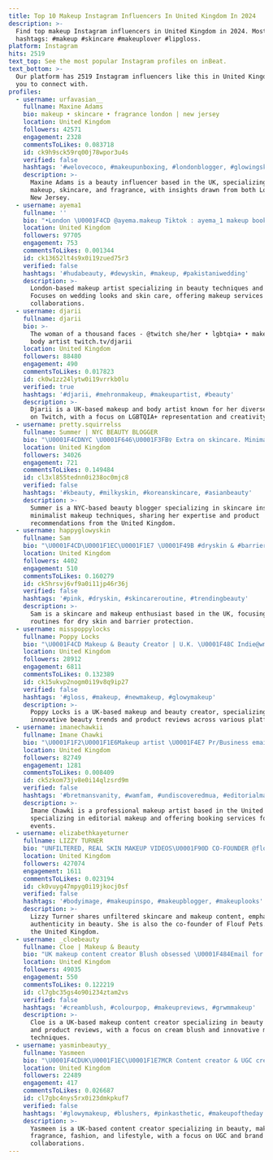 ```yaml
---
title: Top 10 Makeup Instagram Influencers In United Kingdom In 2024
description: >-
  Find top makeup Instagram influencers in United Kingdom in 2024. Most popular
  hashtags: #makeup #skincare #makeuplover #lipgloss.
platform: Instagram
hits: 2519
text_top: See the most popular Instagram profiles on inBeat.
text_bottom: >-
  Our platform has 2519 Instagram influencers like this in United Kingdom for
  you to connect with.
profiles:
  - username: urfavasian__
    fullname: Maxine Adams
    bio: makeup • skincare • fragrance london | new jersey
    location: United Kingdom
    followers: 42571
    engagement: 2328
    commentsToLikes: 0.083718
    id: ck9h9sck59rq00j78wpor3u4s
    verified: false
    hashtags: '#welovecoco, #makeupunboxing, #londonblogger, #glowingskin'
    description: >-
      Maxine Adams is a beauty influencer based in the UK, specializing in
      makeup, skincare, and fragrance, with insights drawn from both London and
      New Jersey.
  - username: ayema1
    fullname: ''
    bio: "•London \U0001F4CD @ayema.makeup Tiktok : ayema_1 makeup bookings /collabs:\U0001F48C ayemaaa.s@gmail.com￼"
    location: United Kingdom
    followers: 97705
    engagement: 753
    commentsToLikes: 0.001344
    id: ck13652lt4s9x0i19zued75r3
    verified: false
    hashtags: '#hudabeauty, #dewyskin, #makeup, #pakistaniwedding'
    description: >-
      London-based makeup artist specializing in beauty techniques and trends.
      Focuses on wedding looks and skin care, offering makeup services and
      collaborations.
  - username: djarii
    fullname: djarii
    bio: >-
      The woman of a thousand faces - @twitch she/her • lgbtqia+ • makeup and
      body artist twitch.tv/djarii
    location: United Kingdom
    followers: 88480
    engagement: 490
    commentsToLikes: 0.017823
    id: ck0w1zz24lytw0i19vrrkb0lu
    verified: true
    hashtags: '#djarii, #mehronmakeup, #makeupartist, #beauty'
    description: >-
      Djarii is a UK-based makeup and body artist known for her diverse artistry
      on Twitch, with a focus on LGBTQIA+ representation and creativity.
  - username: pretty.squirrelss
    fullname: Summer | NYC BEAUTY BLOGGER
    bio: "\U0001F4CDNYC \U0001F646\U0001F3FB‍♀️ Extra on skincare. Minimal on makeup \U0001F3B5: pretty.squirrelss(24k) PR: summermaidss@gmail.com \U0001F447\U0001F3FBShop with me"
    location: United Kingdom
    followers: 34026
    engagement: 721
    commentsToLikes: 0.149484
    id: cl3xl855tednn0i238oc0mjc8
    verified: false
    hashtags: '#kbeauty, #milkyskin, #koreanskincare, #asianbeauty'
    description: >-
      Summer is a NYC-based beauty blogger specializing in skincare insights and
      minimalist makeup techniques, sharing her expertise and product
      recommendations from the United Kingdom.
  - username: happyglowyskin
    fullname: Sam
    bio: "\U0001F4CD\U0001F1EC\U0001F1E7 \U0001F49B #dryskin & #barrierprotection routines, #skincare & #makeup content \U0001F6CD #yesstyle code HAPPYGLOWY1 \U0001F4B5 discounts \U0001F447"
    location: United Kingdom
    followers: 4402
    engagement: 510
    commentsToLikes: 0.160279
    id: ck5hrsvj6vf9a0i11jp46r36j
    verified: false
    hashtags: '#pink, #dryskin, #skincareroutine, #trendingbeauty'
    description: >-
      Sam is a skincare and makeup enthusiast based in the UK, focusing on
      routines for dry skin and barrier protection.
  - username: misspoppylocks
    fullname: Poppy Locks
    bio: "\U0001F4CD Makeup & Beauty Creator | U.K. \U0001F48C Indie@wmgmt.co.uk \U0001F496 TikTok Misspoppylocks - 400K \U0001FAF6\U0001F3FD"
    location: United Kingdom
    followers: 28912
    engagement: 6811
    commentsToLikes: 0.132389
    id: ck15ukvp2nogm0i19v8q9ip27
    verified: false
    hashtags: '#gloss, #makeup, #newmakeup, #glowymakeup'
    description: >-
      Poppy Locks is a UK-based makeup and beauty creator, specializing in
      innovative beauty trends and product reviews across various platforms.
  - username: imanechawkii
    fullname: Imane Chawki
    bio: "\U0001F1F2\U0001F1E6Makeup artist \U0001F4E7 Pr/Business email: imanechawquie@gmail.com ✨ bookings are now open ✨"
    location: United Kingdom
    followers: 82749
    engagement: 1281
    commentsToLikes: 0.008409
    id: ck5zkom73jv8e0i14qlzsrd9m
    verified: false
    hashtags: '#bretmansvanity, #wamfam, #undiscoveredmua, #editorialmakeup'
    description: >-
      Imane Chawki is a professional makeup artist based in the United Kingdom,
      specializing in editorial makeup and offering booking services for various
      events.
  - username: elizabethkayeturner
    fullname: LIZZY TURNER
    bio: "UNFILTERED, REAL SKIN MAKEUP VIDEOS\U0001F90D CO-FOUNDER @floufpets ☁️"
    location: United Kingdom
    followers: 427074
    engagement: 1611
    commentsToLikes: 0.023194
    id: ck0vuyg47mpyg0i19jkocj0sf
    verified: false
    hashtags: '#bodyimage, #makeupinspo, #makeupblogger, #makeuplooks'
    description: >-
      Lizzy Turner shares unfiltered skincare and makeup content, emphasizing
      authenticity in beauty. She is also the co-founder of Flouf Pets. Based in
      the United Kingdom.
  - username: _cloebeauty
    fullname: Cloe | Makeup & Beauty
    bio: "UK makeup content creator Blush obsessed \U0001F484Email for collaborations \U0001F4E7chloe_minto@hotmail.co.uk More videos in reel section Socials/Discount codes\U0001F447\U0001F3FB"
    location: United Kingdom
    followers: 49035
    engagement: 550
    commentsToLikes: 0.122219
    id: cl7gbc35gs4o90i234ztam2vs
    verified: false
    hashtags: '#creamblush, #colourpop, #makeupreviews, #grwmmakeup'
    description: >-
      Cloe is a UK-based makeup content creator specializing in beauty tutorials
      and product reviews, with a focus on cream blush and innovative makeup
      techniques.
  - username: yasminbeautyy_
    fullname: Yasmeen
    bio: "\U0001F4CDUK\U0001F1EC\U0001F1E7MCR Content creator & UGC creator Beauty | Makeup | Fragrance| Fashion|Lifestyle \U0001F48CPR/COLLAB @sephorauk YASMINASPH. @bubble Ambassador"
    location: United Kingdom
    followers: 22489
    engagement: 417
    commentsToLikes: 0.026687
    id: cl7gbc4nys5rx0i23dmkpkuf7
    verified: false
    hashtags: '#glowymakeup, #blushers, #pinkasthetic, #makeupoftheday'
    description: >-
      Yasmeen is a UK-based content creator specializing in beauty, makeup,
      fragrance, fashion, and lifestyle, with a focus on UGC and brand
      collaborations.
---
```


